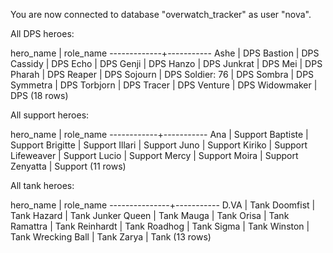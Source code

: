 You are now connected to database "overwatch_tracker" as user "nova".

 All DPS heroes:

  hero_name  | role_name 
-------------+-----------
 Ashe        | DPS
 Bastion     | DPS
 Cassidy     | DPS
 Echo        | DPS
 Genji       | DPS
 Hanzo       | DPS
 Junkrat     | DPS
 Mei         | DPS
 Pharah      | DPS
 Reaper      | DPS
 Sojourn     | DPS
 Soldier: 76 | DPS
 Sombra      | DPS
 Symmetra    | DPS
 Torbjorn    | DPS
 Tracer      | DPS
 Venture     | DPS
 Widowmaker  | DPS
(18 rows)


 All support heroes:

 hero_name  | role_name 
------------+-----------
 Ana        | Support
 Baptiste   | Support
 Brigitte   | Support
 Illari     | Support
 Juno       | Support
 Kiriko     | Support
 Lifeweaver | Support
 Lucio      | Support
 Mercy      | Support
 Moira      | Support
 Zenyatta   | Support
(11 rows)


 All tank heroes:

   hero_name   | role_name 
---------------+-----------
 D.VA          | Tank
 Doomfist      | Tank
 Hazard        | Tank
 Junker Queen  | Tank
 Mauga         | Tank
 Orisa         | Tank
 Ramattra      | Tank
 Reinhardt     | Tank
 Roadhog       | Tank
 Sigma         | Tank
 Winston       | Tank
 Wrecking Ball | Tank
 Zarya         | Tank
(13 rows)

